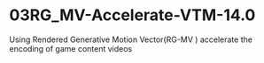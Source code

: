 # 03RG_MV-Accelerate-VTM-14.0
 Using Rendered Generative Motion Vector(RG-MV ) accelerate  the encoding of game content videos
